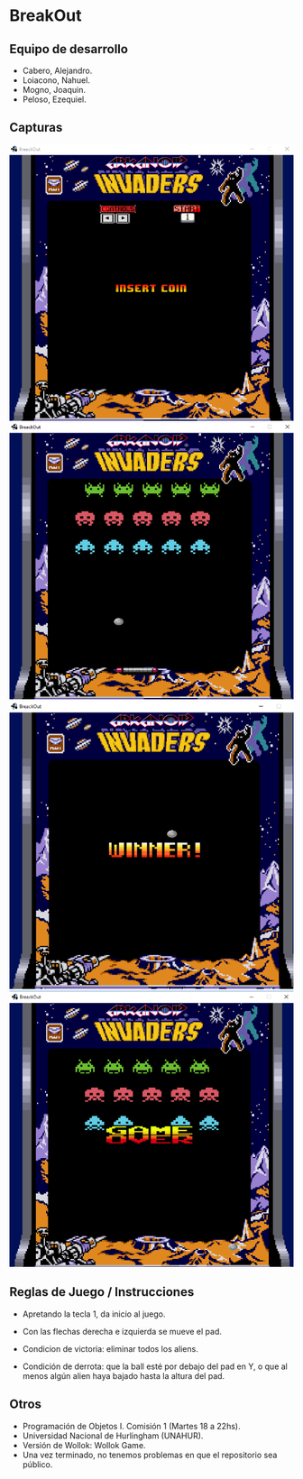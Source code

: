 # BreakOut

## Equipo de desarrollo

- Cabero, Alejandro.
- Loiacono, Nahuel.
- Mogno, Joaquin.
- Peloso, Ezequiel.

## Capturas

![Imagen de inicio](./assets/screenInicio.png)
![Imagen del juego](./assets/screenJuego.png)
![Imagen de victoria](./assets/screenVictory.png)
![Imagen de derrota](./assets/screenGameOver.png)

## Reglas de Juego / Instrucciones

- Apretando la tecla 1, da inicio al juego.
- Con las flechas derecha e izquierda se mueve el pad.

- Condicion de victoria: eliminar todos los aliens.

- Condición de derrota: que la ball esté por debajo del pad en Y, o que al menos algún alien haya bajado hasta la altura del pad.

## Otros

- Programación de Objetos I. Comisión 1 (Martes 18 a 22hs).
- Universidad Nacional de Hurlingham (UNAHUR).
- Versión de Wollok: Wollok Game.
- Una vez terminado, no tenemos problemas en que el repositorio sea público.
